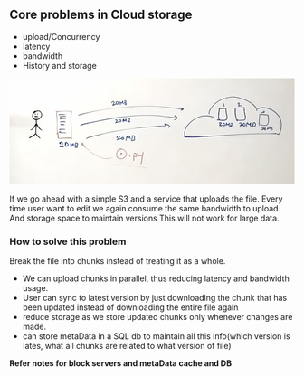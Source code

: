 ## Core problems in Cloud storage

- upload/Concurrency
- latency
- bandwidth
- History and storage


![img.png](img.png)

If we go ahead with a simple S3 and a service that uploads the file. Every time user want to edit we again consume the same bandwidth to upload. And storage space to maintain versions
This will not work for large data.

### How to solve this problem

Break the file into chunks instead of treating it as a whole.

- We can upload chunks in parallel, thus reducing latency and bandwidth usage.
- User can sync to latest version by just downloading the chunk that has been updated instead of downloading the entire file again
- reduce storage as we store updated chunks only whenever changes are made.
- can store metaData in a SQL db to maintain all this info(which version is lates, what all chunks are related to what version of file)

**Refer notes for block servers and metaData cache and DB**




